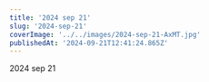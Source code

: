```yaml
---
title: '2024 sep 21'
slug: '2024-sep-21'
coverImage: '../../images/2024-sep-21-AxMT.jpg'
publishedAt: '2024-09-21T12:41:24.865Z'
---
```


2024 sep 21